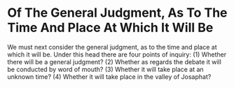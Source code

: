 # Of The General Judgment, As To The Time And Place At Which It Will Be

We must next consider the general judgment, as to the time and place at which it will be. Under this head there are four points of inquiry:
(1) Whether there will be a general judgment?
(2) Whether as regards the debate it will be conducted by word of mouth?
(3) Whether it will take place at an unknown time?
(4) Whether it will take place in the valley of Josaphat?
